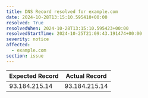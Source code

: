 ```yaml
---
title: DNS Record resolved for example.com
date: 2024-10-28T13:15:10.595410+00:00
resolved: True
resolvedWhen: 2024-10-28T13:15:10.595423+00:00
resolvedStartTime: 2024-10-25T21:09:43.191474+00:00
severity: notice
affected:
  - example.com
section: issue
---
```


| Expected Record  | Actual Record  |
|------------------|----------------|
| 93.184.215.14 | 93.184.215.14 |
